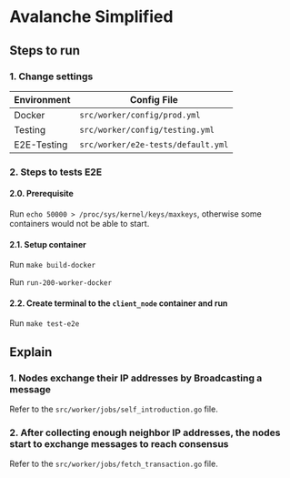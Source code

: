 # Avalanche Simplified

## Steps to run

### 1. Change settings

| Environment | Config File                        |
|-------------|------------------------------------|
| Docker      | `src/worker/config/prod.yml`       |
| Testing     | `src/worker/config/testing.yml`    |
| E2E-Testing | `src/worker/e2e-tests/default.yml` |

### 2. Steps to tests E2E

#### 2.0. Prerequisite

Run `echo 50000 > /proc/sys/kernel/keys/maxkeys`, otherwise some containers would not be able to start.

#### 2.1. Setup container

Run `make build-docker`

Run `run-200-worker-docker`

#### 2.2. Create terminal to the `client_node` container and run

Run `make test-e2e`

## Explain

### 1. Nodes exchange their IP addresses by Broadcasting a message

Refer to the `src/worker/jobs/self_introduction.go` file.

### 2. After collecting enough neighbor IP addresses, the nodes start to exchange messages to reach consensus

Refer to the `src/worker/jobs/fetch_transaction.go` file.
